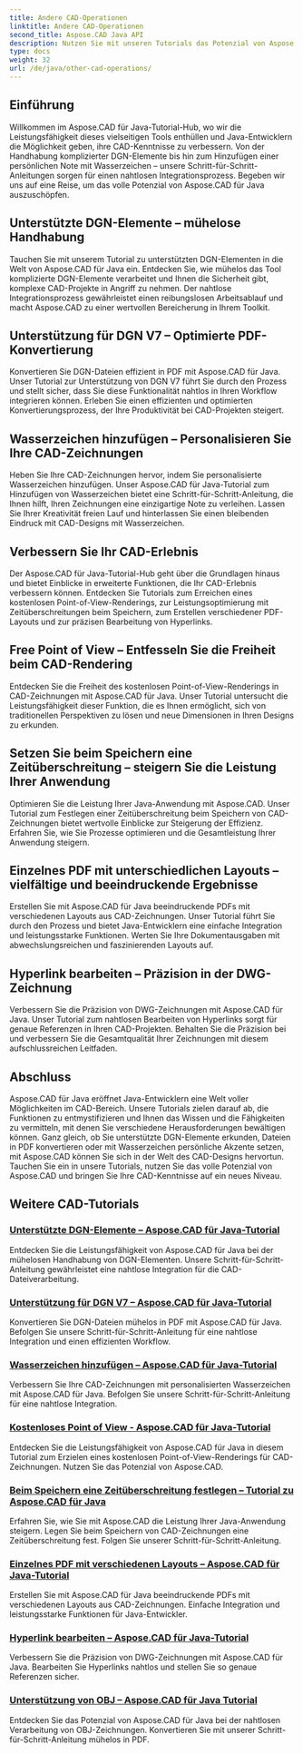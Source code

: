 ```yaml
---
title: Andere CAD-Operationen
linktitle: Andere CAD-Operationen
second_title: Aspose.CAD Java API
description: Nutzen Sie mit unseren Tutorials das Potenzial von Aspose.CAD für Java. Von der Handhabung von DGN-Elementen bis hin zum Hinzufügen von Wasserzeichen – verbessern Sie mühelos Ihre CAD-Kenntnisse.
type: docs
weight: 32
url: /de/java/other-cad-operations/
---
```

## Einführung

Willkommen im Aspose.CAD für Java-Tutorial-Hub, wo wir die Leistungsfähigkeit dieses vielseitigen Tools enthüllen und Java-Entwicklern die Möglichkeit geben, ihre CAD-Kenntnisse zu verbessern. Von der Handhabung komplizierter DGN-Elemente bis hin zum Hinzufügen einer persönlichen Note mit Wasserzeichen – unsere Schritt-für-Schritt-Anleitungen sorgen für einen nahtlosen Integrationsprozess. Begeben wir uns auf eine Reise, um das volle Potenzial von Aspose.CAD für Java auszuschöpfen.

## Unterstützte DGN-Elemente – mühelose Handhabung

Tauchen Sie mit unserem Tutorial zu unterstützten DGN-Elementen in die Welt von Aspose.CAD für Java ein. Entdecken Sie, wie mühelos das Tool komplizierte DGN-Elemente verarbeitet und Ihnen die Sicherheit gibt, komplexe CAD-Projekte in Angriff zu nehmen. Der nahtlose Integrationsprozess gewährleistet einen reibungslosen Arbeitsablauf und macht Aspose.CAD zu einer wertvollen Bereicherung in Ihrem Toolkit.

## Unterstützung für DGN V7 – Optimierte PDF-Konvertierung

Konvertieren Sie DGN-Dateien effizient in PDF mit Aspose.CAD für Java. Unser Tutorial zur Unterstützung von DGN V7 führt Sie durch den Prozess und stellt sicher, dass Sie diese Funktionalität nahtlos in Ihren Workflow integrieren können. Erleben Sie einen effizienten und optimierten Konvertierungsprozess, der Ihre Produktivität bei CAD-Projekten steigert.

## Wasserzeichen hinzufügen – Personalisieren Sie Ihre CAD-Zeichnungen

Heben Sie Ihre CAD-Zeichnungen hervor, indem Sie personalisierte Wasserzeichen hinzufügen. Unser Aspose.CAD für Java-Tutorial zum Hinzufügen von Wasserzeichen bietet eine Schritt-für-Schritt-Anleitung, die Ihnen hilft, Ihren Zeichnungen eine einzigartige Note zu verleihen. Lassen Sie Ihrer Kreativität freien Lauf und hinterlassen Sie einen bleibenden Eindruck mit CAD-Designs mit Wasserzeichen.

## Verbessern Sie Ihr CAD-Erlebnis

Der Aspose.CAD für Java-Tutorial-Hub geht über die Grundlagen hinaus und bietet Einblicke in erweiterte Funktionen, die Ihr CAD-Erlebnis verbessern können. Entdecken Sie Tutorials zum Erreichen eines kostenlosen Point-of-View-Renderings, zur Leistungsoptimierung mit Zeitüberschreitungen beim Speichern, zum Erstellen verschiedener PDF-Layouts und zur präzisen Bearbeitung von Hyperlinks.

## Free Point of View – Entfesseln Sie die Freiheit beim CAD-Rendering

Entdecken Sie die Freiheit des kostenlosen Point-of-View-Renderings in CAD-Zeichnungen mit Aspose.CAD für Java. Unser Tutorial untersucht die Leistungsfähigkeit dieser Funktion, die es Ihnen ermöglicht, sich von traditionellen Perspektiven zu lösen und neue Dimensionen in Ihren Designs zu erkunden.

## Setzen Sie beim Speichern eine Zeitüberschreitung – steigern Sie die Leistung Ihrer Anwendung

Optimieren Sie die Leistung Ihrer Java-Anwendung mit Aspose.CAD. Unser Tutorial zum Festlegen einer Zeitüberschreitung beim Speichern von CAD-Zeichnungen bietet wertvolle Einblicke zur Steigerung der Effizienz. Erfahren Sie, wie Sie Prozesse optimieren und die Gesamtleistung Ihrer Anwendung steigern.

## Einzelnes PDF mit unterschiedlichen Layouts – vielfältige und beeindruckende Ergebnisse

Erstellen Sie mit Aspose.CAD für Java beeindruckende PDFs mit verschiedenen Layouts aus CAD-Zeichnungen. Unser Tutorial führt Sie durch den Prozess und bietet Java-Entwicklern eine einfache Integration und leistungsstarke Funktionen. Werten Sie Ihre Dokumentausgaben mit abwechslungsreichen und faszinierenden Layouts auf.

## Hyperlink bearbeiten – Präzision in der DWG-Zeichnung

Verbessern Sie die Präzision von DWG-Zeichnungen mit Aspose.CAD für Java. Unser Tutorial zum nahtlosen Bearbeiten von Hyperlinks sorgt für genaue Referenzen in Ihren CAD-Projekten. Behalten Sie die Präzision bei und verbessern Sie die Gesamtqualität Ihrer Zeichnungen mit diesem aufschlussreichen Leitfaden.

## Abschluss

Aspose.CAD für Java eröffnet Java-Entwicklern eine Welt voller Möglichkeiten im CAD-Bereich. Unsere Tutorials zielen darauf ab, die Funktionen zu entmystifizieren und Ihnen das Wissen und die Fähigkeiten zu vermitteln, mit denen Sie verschiedene Herausforderungen bewältigen können. Ganz gleich, ob Sie unterstützte DGN-Elemente erkunden, Dateien in PDF konvertieren oder mit Wasserzeichen persönliche Akzente setzen, mit Aspose.CAD können Sie sich in der Welt des CAD-Designs hervortun. Tauchen Sie ein in unsere Tutorials, nutzen Sie das volle Potenzial von Aspose.CAD und bringen Sie Ihre CAD-Kenntnisse auf ein neues Niveau.
## Weitere CAD-Tutorials
### [Unterstützte DGN-Elemente – Aspose.CAD für Java-Tutorial](./supported-dgn-elements/)
Entdecken Sie die Leistungsfähigkeit von Aspose.CAD für Java bei der mühelosen Handhabung von DGN-Elementen. Unsere Schritt-für-Schritt-Anleitung gewährleistet eine nahtlose Integration für die CAD-Dateiverarbeitung.
### [Unterstützung für DGN V7 – Aspose.CAD für Java-Tutorial](./support-for-dgn-v7/)
Konvertieren Sie DGN-Dateien mühelos in PDF mit Aspose.CAD für Java. Befolgen Sie unsere Schritt-für-Schritt-Anleitung für eine nahtlose Integration und einen effizienten Workflow.
### [Wasserzeichen hinzufügen – Aspose.CAD für Java-Tutorial](./add-watermark/)
Verbessern Sie Ihre CAD-Zeichnungen mit personalisierten Wasserzeichen mit Aspose.CAD für Java. Befolgen Sie unsere Schritt-für-Schritt-Anleitung für eine nahtlose Integration.
### [Kostenloses Point of View - Aspose.CAD für Java-Tutorial](./free-point-of-view/)
Entdecken Sie die Leistungsfähigkeit von Aspose.CAD für Java in diesem Tutorial zum Erzielen eines kostenlosen Point-of-View-Renderings für CAD-Zeichnungen. Nutzen Sie das Potenzial von Aspose.CAD.
### [Beim Speichern eine Zeitüberschreitung festlegen – Tutorial zu Aspose.CAD für Java](./put-timeout-on-save/)
Erfahren Sie, wie Sie mit Aspose.CAD die Leistung Ihrer Java-Anwendung steigern. Legen Sie beim Speichern von CAD-Zeichnungen eine Zeitüberschreitung fest. Folgen Sie unserer Schritt-für-Schritt-Anleitung.
### [Einzelnes PDF mit verschiedenen Layouts – Aspose.CAD für Java-Tutorial](./single-pdf-different-layouts/)
Erstellen Sie mit Aspose.CAD für Java beeindruckende PDFs mit verschiedenen Layouts aus CAD-Zeichnungen. Einfache Integration und leistungsstarke Funktionen für Java-Entwickler.
### [Hyperlink bearbeiten – Aspose.CAD für Java-Tutorial](./edit-hyperlink/)
Verbessern Sie die Präzision von DWG-Zeichnungen mit Aspose.CAD für Java. Bearbeiten Sie Hyperlinks nahtlos und stellen Sie so genaue Referenzen sicher.
### [Unterstützung von OBJ – Aspose.CAD für Java Tutorial](./support-of-obj/)
Entdecken Sie das Potenzial von Aspose.CAD für Java bei der nahtlosen Verarbeitung von OBJ-Zeichnungen. Konvertieren Sie mit unserer Schritt-für-Schritt-Anleitung mühelos in PDF.